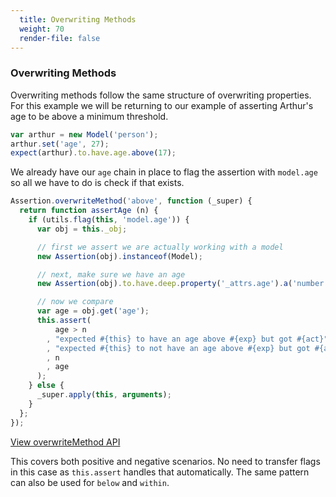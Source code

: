 ```yaml
---
  title: Overwriting Methods
  weight: 70
  render-file: false
---
```


### Overwriting Methods

Overwriting methods follow the same structure of overwriting properties.
For this example we will be returning to our example of asserting Arthur's
age to be above a minimum threshold.

```javascript
var arthur = new Model('person');
arthur.set('age', 27);
expect(arthur).to.have.age.above(17);
```

We already have our `age` chain in place to flag the assertion with `model.age`
so all we have to do is check if that exists.

```javascript
Assertion.overwriteMethod('above', function (_super) {
  return function assertAge (n) {
    if (utils.flag(this, 'model.age')) {
      var obj = this._obj;

      // first we assert we are actually working with a model
      new Assertion(obj).instanceof(Model);

      // next, make sure we have an age
      new Assertion(obj).to.have.deep.property('_attrs.age').a('number');

      // now we compare
      var age = obj.get('age');
      this.assert(
          age > n
        , "expected #{this} to have an age above #{exp} but got #{act}"
        , "expected #{this} to not have an age above #{exp} but got #{act}"
        , n
        , age
      );
    } else {
      _super.apply(this, arguments);
    }
  };
});
```

<a href="/api/plugins/#overwriteMethod-section" class="clean-button">View overwriteMethod API</a>

This covers both positive and negative scenarios. No need to transfer flags in this
case as `this.assert` handles that automatically. The same pattern can also be used
for `below` and `within`. 
